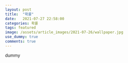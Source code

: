 ```yaml
---
layout: post
title:  "확률"
date:   2021-07-27 22:58:00
categories: 확률
tags: featured
image: /assets/article_images/2021-07-26/wallpaper.jpg
use_dummy: true
comments: true
---
```


dummy

